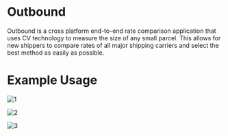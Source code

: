# Outbound

Outbound is a cross platform end-to-end rate comparison application that uses CV technology to measure the size of any small parcel. This allows for new shippers to compare rates of all major shipping carriers and select the best method as easily as possible.

# Example Usage

![1](https://i.ibb.co/1bWDRf1/outbound1.png)

![2](https://i.ibb.co/zZBLrHr/outbound2.png)

![3](https://i.ibb.co/h1rhhs3/outbound3.png)



